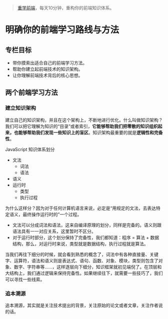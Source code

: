 > [重学前端](https://time.geekbang.org/column/intro/154)，每天10分钟，重构你的前端知识体系。

# 明确你的前端学习路线与方法

## 专栏目标

- 带你摸索出适合自己的前端学习方法。
- 帮助你建立起前端技术的知识架构。
- 让你理解前端技术背后的核心思想。

## 两个前端学习方法

### 建立知识架构

建立自己的知识架构，并且在这个架构上，不断地进行优化。什么叫做知识架构？我们可以把它理解为知识的“目录”或者索引，**它能够帮助我们把零散的知识组织起来，也能够帮助我们发现一些知识上的盲区**。知识架构最重要的就是**逻辑性和完备性**。

JavaScript 知识体系划分

- 文法
    - 词法
    - 语法
- 语义
- 运行时
    - 类型
    - 执行过程

为什么这样分？因为对于任何计算机语言来说，必定是“用规定的文法，去表达特定语义，最终操作运行时的”一个过程。

- 文法可以分成词法和语法，这来自编译原理的划分，同样是完备的。语义则跟语法具有一一对应关系，这里暂时不区分。
- 对于运行时部分，这个划分保持了完备性，我们都知道：程序 = 算法 + 数据结构，那么，对运行时来说，类型就是数据结构，执行过程就是算法。

当我们再往下细分的时候，就会看到熟悉的概念了，词法中有各种直接量、关键字、运算符，语法和语义则是表达式、语句、函数、对象、模块，类型则包含了对象、数字、字符串等……，这样逐层向下细分，知识框架就初见端倪了。在顶层和大结构上，我们通过逻辑来保持完备性。如果继续往下，就需要一些技巧了，我们可以寻找一些线索。

### 追本溯源

追本溯源，其实就是关注技术提出的背景，关注原始的论文或者文章，关注作者说的话。